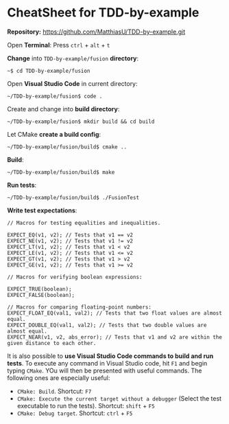 # CheatSheet for TDD-by-example 

**Repository:** https://github.com/MatthiasU/TDD-by-example.git

Open **Terminal**: Press `ctrl` + `alt` + `t`

**Change** into `TDD-by-example/fusion` **directory**:

    ~$ cd TDD-by-example/fusion

Open **Visual Studio Code** in current directory:

    ~/TDD-by-example/fusion$ code .

Create and change into **build directory**:

    ~/TDD-by-example/fusion$ mkdir build && cd build

Let CMake **create a build config**:

    ~/TDD-by-example/fusion/build$ cmake ..

**Build**:

    ~/TDD-by-example/fusion/build$ make

**Run tests**:

    ~/TDD-by-example/fusion/build$ ./FusionTest

**Write test expectations**:

    // Macros for testing equalities and inequalities.

    EXPECT_EQ(v1, v2); // Tests that v1 == v2
    EXPECT_NE(v1, v2); // Tests that v1 != v2
    EXPECT_LT(v1, v2); // Tests that v1 < v2
    EXPECT_LE(v1, v2); // Tests that v1 <= v2
    EXPECT_GT(v1, v2); // Tests that v1 > v2
    EXPECT_GE(v1, v2); // Tests that v1 >= v2

    // Macros for verifying boolean expressions:

    EXPECT_TRUE(boolean); 
    EXPECT_FALSE(boolean);

    // Macros for comparing floating-point numbers:
    EXPECT_FLOAT_EQ(val1, val2); // Tests that two float values are almost equal.
    EXPECT_DOUBLE_EQ(val1, val2); // Tests that two double values are almost equal.
    EXPECT_NEAR(v1, v2, abs_error); // Tests that v1 and v2 are within the given distance to each other.


It is also possible to **use Visual Studio Code commands to build and run tests**. To execute any command in Visual Studio code, hit `F1` and begin typing `CMake`. YOu will then be presented with useful commands. The following ones are especially useful:

* `CMake: Build`. Shortcut: `F7`
* `CMake: Execute the current target without a debugger` (Select the test executable to run the tests). Shortcut: `shift` + `F5`
* `CMake: Debug target`. Shortcut: `ctrl` + `F5`
